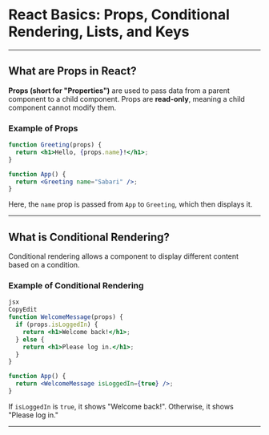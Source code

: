 
#  React Basics: Props, Conditional Rendering, Lists, and Keys

---

##  What are Props in React?

**Props (short for "Properties")** are used to pass data from a parent component to a child component. Props are **read-only**, meaning a child component cannot modify them.

###  Example of Props
```jsx
function Greeting(props) {
  return <h1>Hello, {props.name}!</h1>;
}

function App() {
  return <Greeting name="Sabari" />;
}

```

Here, the `name` prop is passed from `App` to `Greeting`, which then displays it.

---

## What is Conditional Rendering?

Conditional rendering allows a component to display different content based on a condition.

### Example of Conditional Rendering

```jsx
jsx
CopyEdit
function WelcomeMessage(props) {
  if (props.isLoggedIn) {
    return <h1>Welcome back!</h1>;
  } else {
    return <h1>Please log in.</h1>;
  }
}

function App() {
  return <WelcomeMessage isLoggedIn={true} />;
}

```

If `isLoggedIn` is `true`, it shows "Welcome back!". Otherwise, it shows "Please log in."

---

